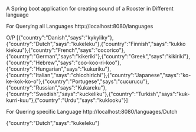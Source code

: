 

A Spring boot application for creating sound of a Rooster in Different language

For Querying all Languages
http://localhost:8080/languages

O/P 
[{"country":"Danish","says":"kykyliky"},{"country":"Dutch","says":"kukeleku"},{"country":"Finnish","says":"kukko kiekuu"},{"country":"French","says":"cocorico"},{"country":"German","says":"kikeriki"},{"country":"Greek","says":"kikiriki"},{"country":"Hebrew","says":"coo-koo-ri-koo"},{"country":"Hungarian","says":"kukuriku"},{"country":"Italian","says":"chicchirichi"},{"country":"Japanese","says":"ko-ke-kok-ko-o"},{"country":"Portugese","says":"cucurucu"},{"country":"Russian","says":"Kukareku"},{"country":"Swedish","says":"kuckeliku"},{"country":"Turkish","says":"kuk-kurri-kuu"},{"country":"Urdu","says":"kuklooku"}]


For Quering specific Language
http://localhost:8080/languages/Dutch

{"country":"Dutch","says":"kukeleku"}
